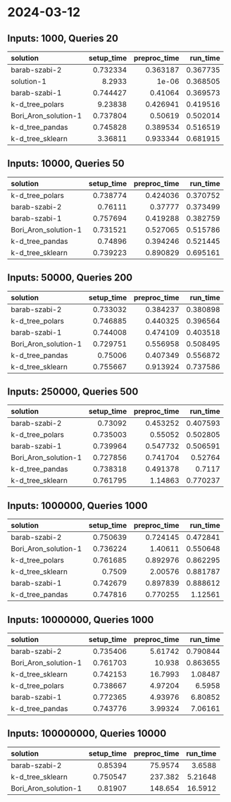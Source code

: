 # 2024-03-12

## Inputs: 1000, Queries 20

| solution             |   setup_time |   preproc_time |   run_time |
|:---------------------|-------------:|---------------:|-----------:|
| barab-szabi-2        |     0.732334 |       0.363187 |   0.367735 |
| solution-1           |     8.2933   |       1e-06    |   0.368505 |
| barab-szabi-1        |     0.744427 |       0.41064  |   0.369573 |
| k-d_tree_polars      |     9.23838  |       0.426941 |   0.419516 |
| Bori_Aron_solution-1 |     0.737804 |       0.50619  |   0.502014 |
| k-d_tree_pandas      |     0.745828 |       0.389534 |   0.516519 |
| k-d_tree_sklearn     |     3.36811  |       0.933344 |   0.681915 |

## Inputs: 10000, Queries 50

| solution             |   setup_time |   preproc_time |   run_time |
|:---------------------|-------------:|---------------:|-----------:|
| k-d_tree_polars      |     0.738774 |       0.424036 |   0.370752 |
| barab-szabi-2        |     0.76111  |       0.37777  |   0.373499 |
| barab-szabi-1        |     0.757694 |       0.419288 |   0.382759 |
| Bori_Aron_solution-1 |     0.731521 |       0.527065 |   0.515786 |
| k-d_tree_pandas      |     0.74896  |       0.394246 |   0.521445 |
| k-d_tree_sklearn     |     0.739223 |       0.890829 |   0.695161 |

## Inputs: 50000, Queries 200

| solution             |   setup_time |   preproc_time |   run_time |
|:---------------------|-------------:|---------------:|-----------:|
| barab-szabi-2        |     0.733032 |       0.384237 |   0.380898 |
| k-d_tree_polars      |     0.746885 |       0.440325 |   0.396564 |
| barab-szabi-1        |     0.744008 |       0.474109 |   0.403518 |
| Bori_Aron_solution-1 |     0.729751 |       0.556958 |   0.508495 |
| k-d_tree_pandas      |     0.75006  |       0.407349 |   0.556872 |
| k-d_tree_sklearn     |     0.755667 |       0.913924 |   0.737586 |

## Inputs: 250000, Queries 500

| solution             |   setup_time |   preproc_time |   run_time |
|:---------------------|-------------:|---------------:|-----------:|
| barab-szabi-2        |     0.73092  |       0.453252 |   0.407593 |
| k-d_tree_polars      |     0.735003 |       0.55052  |   0.502805 |
| barab-szabi-1        |     0.739964 |       0.547732 |   0.506591 |
| Bori_Aron_solution-1 |     0.727856 |       0.741704 |   0.52764  |
| k-d_tree_pandas      |     0.738318 |       0.491378 |   0.7117   |
| k-d_tree_sklearn     |     0.761795 |       1.14863  |   0.770237 |

## Inputs: 1000000, Queries 1000

| solution             |   setup_time |   preproc_time |   run_time |
|:---------------------|-------------:|---------------:|-----------:|
| barab-szabi-2        |     0.750639 |       0.724145 |   0.472841 |
| Bori_Aron_solution-1 |     0.736224 |       1.40611  |   0.550648 |
| k-d_tree_polars      |     0.761685 |       0.892976 |   0.862295 |
| k-d_tree_sklearn     |     0.7509   |       2.00576  |   0.881787 |
| barab-szabi-1        |     0.742679 |       0.897839 |   0.888612 |
| k-d_tree_pandas      |     0.747816 |       0.770255 |   1.12561  |

## Inputs: 10000000, Queries 1000

| solution             |   setup_time |   preproc_time |   run_time |
|:---------------------|-------------:|---------------:|-----------:|
| barab-szabi-2        |     0.735406 |        5.61742 |   0.790844 |
| Bori_Aron_solution-1 |     0.761703 |       10.938   |   0.863655 |
| k-d_tree_sklearn     |     0.742153 |       16.7993  |   1.08487  |
| k-d_tree_polars      |     0.738667 |        4.97204 |   6.5958   |
| barab-szabi-1        |     0.772365 |        4.93976 |   6.80852  |
| k-d_tree_pandas      |     0.743776 |        3.99324 |   7.06161  |

## Inputs: 100000000, Queries 10000

| solution             |   setup_time |   preproc_time |   run_time |
|:---------------------|-------------:|---------------:|-----------:|
| barab-szabi-2        |     0.85394  |        75.9574 |    3.6588  |
| k-d_tree_sklearn     |     0.750547 |       237.382  |    5.21648 |
| Bori_Aron_solution-1 |     0.81907  |       148.654  |   16.5912  |